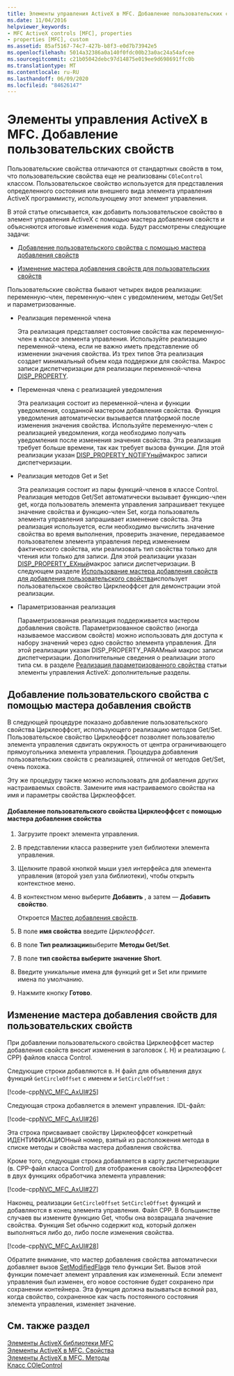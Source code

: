 ```yaml
---
title: Элементы управления ActiveX в MFC. Добавление пользовательских свойств
ms.date: 11/04/2016
helpviewer_keywords:
- MFC ActiveX controls [MFC], properties
- properties [MFC], custom
ms.assetid: 85af5167-74c7-427b-b8f3-e0d7b73942e5
ms.openlocfilehash: 5014a32386a0a140f0fdc00b23a0ac24a54afcee
ms.sourcegitcommit: c21b05042debc97d14875e019ee9d698691ffc0b
ms.translationtype: MT
ms.contentlocale: ru-RU
ms.lasthandoff: 06/09/2020
ms.locfileid: "84626147"
---
```

# <a name="mfc-activex-controls-adding-custom-properties"></a>Элементы управления ActiveX в MFC. Добавление пользовательских свойств

Пользовательские свойства отличаются от стандартных свойств в том, что пользовательские свойства еще не реализованы `COleControl` классом. Пользовательское свойство используется для представления определенного состояния или внешнего вида элемента управления ActiveX программисту, использующему этот элемент управления.

В этой статье описывается, как добавить пользовательское свойство в элемент управления ActiveX с помощью мастера добавления свойств и объясняются итоговые изменения кода. Будут рассмотрены следующие задачи:

- [Добавление пользовательского свойства с помощью мастера добавления свойств](#_core_using_classwizard_to_add_a_custom_property)

- [Изменение мастера добавления свойств для пользовательских свойств](#_core_classwizard_changes_for_custom_properties)

Пользовательские свойства бывают четырех видов реализации: переменную-член, переменную-член с уведомлением, методы Get/Set и параметризованные.

- Реализация переменной члена

   Эта реализация представляет состояние свойства как переменную-член в классе элемента управления. Используйте реализацию переменной-члена, если не важно иметь представление об изменении значения свойства. Из трех типов Эта реализация создает минимальный объем кода поддержки для свойства. Макрос записи диспетчеризации для реализации переменной-члена [DISP_PROPERTY](reference/dispatch-maps.md#disp_property).

- Переменная члена с реализацией уведомления

   Эта реализация состоит из переменной-члена и функции уведомления, созданной мастером добавления свойства. Функция уведомления автоматически вызывается платформой после изменения значения свойства. Используйте переменную-член с реализацией уведомления, когда необходимо получать уведомления после изменения значения свойства. Эта реализация требует больше времени, так как требует вызова функции. Для этой реализации указан [DISP_PROPERTY_NOTIFYный](reference/dispatch-maps.md#disp_property_notify)макрос записи диспетчеризации.

- Реализация методов Get и Set

   Эта реализация состоит из пары функций-членов в классе Control. Реализация методов Get/Set автоматически вызывает функцию-член get, когда пользователь элемента управления запрашивает текущее значение свойства и функцию-член Set, когда пользователь элемента управления запрашивает изменение свойства. Эта реализация используется, если необходимо вычислить значение свойства во время выполнения, проверить значение, передаваемое пользователем элемента управления перед изменением фактического свойства, или реализовать тип свойства только для чтения или только для записи. Для этой реализации указан [DISP_PROPERTY_EXный](reference/dispatch-maps.md#disp_property_ex)макрос записи диспетчеризации. В следующем разделе [Использование мастера добавления свойств для добавления пользовательского свойства](#_core_using_classwizard_to_add_a_custom_property)использует пользовательское свойство Цирклеоффсет для демонстрации этой реализации.

- Параметризованная реализация

   Параметризованная реализация поддерживается мастером добавления свойств. Параметризованное свойство (иногда называемое массивом свойств) можно использовать для доступа к набору значений через одно свойство элемента управления. Для этой реализации указан DISP_PROPERTY_PARAMный макрос записи диспетчеризации. Дополнительные сведения о реализации этого типа см. в разделе [Реализация параметризованного свойства](mfc-activex-controls-advanced-topics.md) статьи элементы управления ActiveX: дополнительные разделы.

## <a name="using-the-add-property-wizard-to-add-a-custom-property"></a><a name="_core_using_classwizard_to_add_a_custom_property"></a>Добавление пользовательского свойства с помощью мастера добавления свойств

В следующей процедуре показано добавление пользовательского свойства Цирклеоффсет, использующего реализацию методов Get/Set. Пользовательское свойство Цирклеоффсет позволяет пользователю элемента управления сдвигать окружность от центра ограничивающего прямоугольника элемента управления. Процедура добавления пользовательских свойств с реализацией, отличной от методов Get/Set, очень похожа.

Эту же процедуру также можно использовать для добавления других настраиваемых свойств. Замените имя настраиваемого свойства на имя и параметры свойства Цирклеоффсет.

#### <a name="to-add-the-circleoffset-custom-property-using-the-add-property-wizard"></a>Добавление пользовательского свойства Цирклеоффсет с помощью мастера добавления свойства

1. Загрузите проект элемента управления.

1. В представлении класса разверните узел библиотеки элемента управления.

1. Щелкните правой кнопкой мыши узел интерфейса для элемента управления (второй узел узла библиотеки), чтобы открыть контекстное меню.

1. В контекстном меню выберите **Добавить** , а затем — **Добавить свойство**.

   Откроется [Мастер добавления свойств](../ide/names-add-property-wizard.md).

1. В поле **имя свойства** введите *Цирклеоффсет*.

1. В поле **Тип реализации**выберите **Методы Get/Set**.

1. В поле **тип свойства выберите значение** **Short**.

1. Введите уникальные имена для функций get и Set или примите имена по умолчанию.

1. Нажмите кнопку **Готово**.

## <a name="add-property-wizard-changes-for-custom-properties"></a><a name="_core_classwizard_changes_for_custom_properties"></a>Изменение мастера добавления свойств для пользовательских свойств

При добавлении пользовательского свойства Цирклеоффсет мастер добавления свойств вносит изменения в заголовок (. H) и реализацию (. CPP) файлов класса Control.

Следующие строки добавляются в. H файл для объявления двух функций `GetCircleOffset` с именем и `SetCircleOffset` :

[!code-cpp[NVC_MFC_AxUI#25](codesnippet/cpp/mfc-activex-controls-adding-custom-properties_1.h)]

Следующая строка добавляется в элемент управления. IDL-файл:

[!code-cpp[NVC_MFC_AxUI#26](codesnippet/cpp/mfc-activex-controls-adding-custom-properties_2.idl)]

Эта строка присваивает свойству Цирклеоффсет конкретный ИДЕНТИФИКАЦИОНный номер, взятый из расположения метода в списке методы и свойства мастера добавления свойства.

Кроме того, следующая строка добавляется в карту диспетчеризации (в. CPP-файл класса Control) для отображения свойства Цирклеоффсет в двух функциях обработчика элемента управления:

[!code-cpp[NVC_MFC_AxUI#27](codesnippet/cpp/mfc-activex-controls-adding-custom-properties_3.cpp)]

Наконец, реализации `GetCircleOffset` `SetCircleOffset` функций и добавляются в конец элемента управления. Файл CPP. В большинстве случаев вы измените функцию Get, чтобы она возвращала значение свойства. Функция Set обычно содержит код, который должен выполняться либо до, либо после изменения свойства.

[!code-cpp[NVC_MFC_AxUI#28](codesnippet/cpp/mfc-activex-controls-adding-custom-properties_4.cpp)]

Обратите внимание, что мастер добавления свойства автоматически добавляет вызов [SetModifiedFlag](reference/colecontrol-class.md#setmodifiedflag)в тело функции Set. Вызов этой функции помечает элемент управления как измененный. Если элемент управления был изменен, его новое состояние будет сохранено при сохранении контейнера. Эта функция должна вызываться всякий раз, когда свойство, сохраненное как часть постоянного состояния элемента управления, изменяет значение.

## <a name="see-also"></a>См. также раздел

[Элементы ActiveX библиотеки MFC](mfc-activex-controls.md)<br/>
[Элементы ActiveX в MFC. Свойства](mfc-activex-controls-properties.md)<br/>
[Элементы ActiveX в MFC. Методы](mfc-activex-controls-methods.md)<br/>
[Класс COleControl](reference/colecontrol-class.md)

